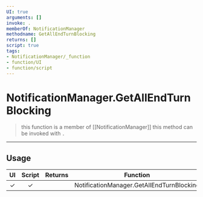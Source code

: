 ```yaml
---
UI: true
arguments: []
invoke: .
memberOf: NotificationManager
methodname: GetAllEndTurnBlocking
returns: []
script: true
tags:
- NotificationManager/_function
- function/UI
- function/script
---
```

# NotificationManager.GetAllEndTurnBlocking
> this function is a member of [[NotificationManager]]
> this method can be invoked with `.`
-----
## Usage
|  UI | Script | Returns | Function | Arguments |
|:---:|:------:|-------:|:--------:|:---------|
|✓|✓||NotificationManager.GetAllEndTurnBlocking||

